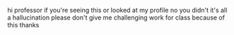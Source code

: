 hi professor if you're seeing this or looked at my profile no you didn't it's all a hallucination please don't give me challenging work for class because of this thanks
